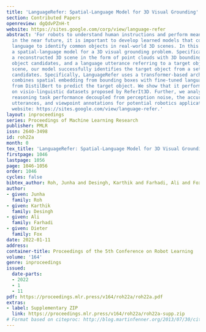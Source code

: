 ```yaml
---
title: 'LanguageRefer: Spatial-Language Model for 3D Visual Grounding'
section: Contributed Papers
openreview: dgQdvPZnH-t
website: https://sites.google.com/corp/view/language-refer
abstract: 'For robots to understand human instructions and perform meaningful tasks
  in the near future, it is important to develop learned models that comprehend referential
  language to identify common objects in real-world 3D scenes. In this paper, we introduce
  a spatial-language model for a 3D visual grounding problem. Specifically, given
  a reconstructed 3D scene in the form of point clouds with 3D bounding boxes of potential
  object candidates, and a language utterance referring to a target object in the
  scene, our model successfully identifies the target object from a set of potential
  candidates. Specifically, LanguageRefer uses a transformer-based architecture that
  combines spatial embedding from bounding boxes with fine-tuned language embeddings
  from DistilBert to predict the target object. We show that it performs competitively
  on visio-linguistic datasets proposed by ReferIt3D. Further, we analyze its spatial
  reasoning task performance decoupled from perception noise, the accuracy of view-dependent
  utterances, and viewpoint annotations for potential robotics applications. Project
  website: https://sites.google.com/view/language-refer.'
layout: inproceedings
series: Proceedings of Machine Learning Research
publisher: PMLR
issn: 2640-3498
id: roh22a
month: 0
tex_title: 'LanguageRefer: Spatial-Language Model for 3D Visual Grounding'
firstpage: 1046
lastpage: 1056
page: 1046-1056
order: 1046
cycles: false
bibtex_author: Roh, Junha and Desingh, Karthik and Farhadi, Ali and Fox, Dieter
author:
- given: Junha
  family: Roh
- given: Karthik
  family: Desingh
- given: Ali
  family: Farhadi
- given: Dieter
  family: Fox
date: 2022-01-11
address:
container-title: Proceedings of the 5th Conference on Robot Learning
volume: '164'
genre: inproceedings
issued:
  date-parts:
  - 2022
  - 1
  - 11
pdf: https://proceedings.mlr.press/v164/roh22a/roh22a.pdf
extras:
- label: Supplementary ZIP
  link: https://proceedings.mlr.press/v164/roh22a/roh22a-supp.zip
# Format based on citeproc: http://blog.martinfenner.org/2013/07/30/citeproc-yaml-for-bibliographies/
---
```

